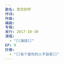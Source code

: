 ```yaml
---
歌名: 思念的牢
作词: 
作曲: 
编曲: 
专辑: 
发行: 2017-10-30
演唱:
  - "[[海阔]]"
EP: 9
抄袭: 
  - "[[有个爱你的人不容易]]"
---
```

